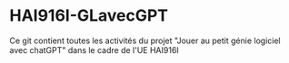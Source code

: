 # HAI916I-GLavecGPT

Ce git contient toutes les activités du projet "Jouer au petit génie logiciel avec chatGPT" dans le cadre de l'UE HAI916I
